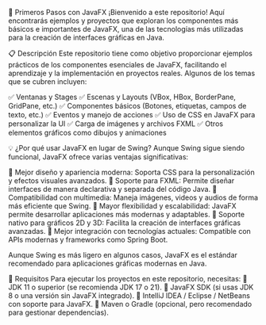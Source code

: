 📌 Primeros Pasos con JavaFX
¡Bienvenido a este repositorio! Aquí encontrarás ejemplos y proyectos que exploran los componentes más básicos e importantes de JavaFX, una de las tecnologías más utilizadas para la creación de interfaces gráficas en Java.

📋 Descripción
Este repositorio tiene como objetivo proporcionar ejemplos prácticos de los componentes esenciales de JavaFX, facilitando el aprendizaje y la implementación en proyectos reales. Algunos de los temas que se cubren incluyen:

✅ Ventanas y Stages
✅ Escenas y Layouts (VBox, HBox, BorderPane, GridPane, etc.)
✅ Componentes básicos (Botones, etiquetas, campos de texto, etc.)
✅ Eventos y manejo de acciones
✅ Uso de CSS en JavaFX para personalizar la UI
✅ Carga de imágenes y archivos FXML
✅ Otros elementos gráficos como dibujos y animaciones

💡 ¿Por qué usar JavaFX en lugar de Swing?
Aunque Swing sigue siendo funcional, JavaFX ofrece varias ventajas significativas:

🔹 Mejor diseño y apariencia moderna: Soporta CSS para la personalización y efectos visuales avanzados.
🔹 Soporte para FXML: Permite diseñar interfaces de manera declarativa y separada del código Java.
🔹 Compatibilidad con multimedia: Maneja imágenes, videos y audios de forma más eficiente que Swing.
🔹 Mayor flexibilidad y escalabilidad: JavaFX permite desarrollar aplicaciones más modernas y adaptables.
🔹 Soporte nativo para gráficos 2D y 3D: Facilita la creación de interfaces gráficas avanzadas.
🔹 Mejor integración con tecnologías actuales: Compatible con APIs modernas y frameworks como Spring Boot.

Aunque Swing es más ligero en algunos casos, JavaFX es el estándar recomendado para aplicaciones gráficas modernas en Java.

🚀 Requisitos
Para ejecutar los proyectos en este repositorio, necesitas:
🔹 JDK 11 o superior (se recomienda JDK 17 o 21).
🔹 JavaFX SDK (si usas JDK 8 o una versión sin JavaFX integrado).
🔹 IntelliJ IDEA / Eclipse / NetBeans con soporte para JavaFX.
🔹 Maven o Gradle (opcional, pero recomendado para gestionar dependencias).


